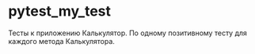 # pytest_my_test
Тесты к приложению Калькулятор.
По одному позитивному тесту для каждого метода Калькулятора.

